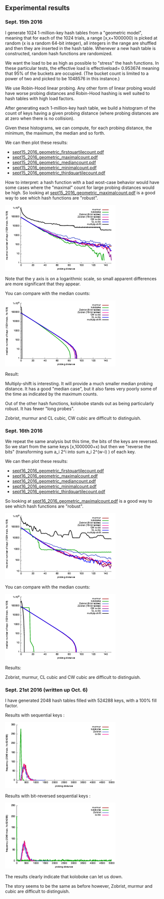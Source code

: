 ## Experimental results

### Sept. 15th 2016

I generate 1024 1-million-key hash tables from a "geometric model",
meaning that for each of the 1024 trials, a range [x,x+1000000) is
picked at random (x is a random 64-bit integer), all integers in the
range are shuffled and then they are inserted in the hash table.
Whenever a new hash table is constructed, random hash functions are
randomized.

We want the load to be as high as possible to "stress" the hash functions.
In these particular tests, the effective load is effectiveload= 0.953674
meaning that 95% of the buckets are occupied. (The bucket count is limited
to a power of two and picked to be 1048576 in this instance.)

We use Robin-Hood linear probing. Any other form of linear probing would
have worse probing distances and Robin-Hood hashing is well suited to
hash tables with high load factors.

After generating each 1-million-key hash table, we build a histogram of the
count of keys having a given probing distance (where probing distances are
at zero when there is no collision).

Given these histograms, we can compute, for each probing distance, the minimum,
the maximum, the median and so forth.

We can then plot these results:

- [sept15_2016_geometric_firstquartilecount.pdf](sept15_2016_geometric_firstquartilecount.pdf)
- [sept15_2016_geometric_maximalcount.pdf](sept15_2016_geometric_firstquartilecount.pdf)
- [sept15_2016_geometric_mediancount.pdf](sept15_2016_geometric_mediancount.pdf)
- [sept15_2016_geometric_minimalcount.pdf](sept15_2016_geometric_minimalcount.pdf)
- [sept15_2016_geometric_thirdquartilecount.pdf](sept15_2016_geometric_thirdquartilecount.pdf)


How to interpret: a hash function with a bad wost-case behavior would
have some cases where the "maximal" count for large probing distances would
be high. So looking at  [sept15_2016_geometric_maximalcount.pdf](sept15_2016_geometric_firstquartilecount.pdf) is a good
way to see which hash functions are "robust".

![sept15_2016_geometric_maximalcount.png](sept15_2016_geometric_maximalcount.png)


Note that the y axis is on a logarithmic scale, so small apparent differences
are more significant that they appear.

You can compare with the median counts:

![sept15_2016_geometric_mediancount.png](sept15_2016_geometric_mediancount.png)

Result:

Multiply-shift is interesting. It will provide a much smaller median probing distance. It has a good "median case",
but it also fares very poorly some of the time as indicated by the maximum counts.

Out of the other hash functions, kolokobe stands out as being particularly robust. It has fewer "long probes".

Zobrist, murmur and CL cubic, CW cubic are difficult to distinguish.

### Sept. 16th 2016


We repeat the same analysis but this time, the bits of the keys are reversed. So
we start from the same keys [x,1000000+x) but then we "reverse the bits" (transforming
  sum a_i 2^i into sum a_i 2^(w-i) ) of each key.

We can then plot these results:

- [sept16_2016_geometric_firstquartilecount.pdf](sept16_2016_geometric_firstquartilecount.pdf)
- [sept16_2016_geometric_maximalcount.pdf](sept16_2016_geometric_firstquartilecount.pdf)
- [sept16_2016_geometric_mediancount.pdf](sept16_2016_geometric_mediancount.pdf)
- [sept16_2016_geometric_minimalcount.pdf](sept16_2016_geometric_minimalcount.pdf)
- [sept16_2016_geometric_thirdquartilecount.pdf](sept16_2016_geometric_thirdquartilecount.pdf)

So looking at  [sept16_2016_geometric_maximalcount.pdf](sept16_2016_geometric_firstquartilecount.pdf) is a good
way to see which hash functions are "robust".


![sept16_2016_geometric_maximalcount.png](sept16_2016_geometric_maximalcount.png)

You can compare with the median counts:

![sept16_2016_geometric_mediancount.png](sept16_2016_geometric_mediancount.png)


Results:


Zobrist, murmur, CL cubic and CW cubic are difficult to distinguish.



### Sept. 21st 2016 (written up Oct. 6)

I have generated 2048 hash tables filled with 524288 keys, with a 100% fill factor.

Results with sequential keys :

![bigavg_2016-09-21_0_524288_2048.png](bigavg_2016-09-21_0_524288_2048.png)

Results with bit-reversed sequential keys :

![bigavg_2016-09-21_1_524288_2048.png](bigavg_2016-09-21_1_524288_2048.png)


The results clearly indicate that koloboke can let us down.

The story seems to be the same as before however, Zobrist, murmur and cubic are difficult
to distinguish.
